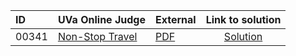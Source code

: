 | ID | UVa Online Judge | External | Link to solution |
|:---|:---|:---|:---:|
| 00341 | [Non-Stop Travel](https://onlinejudge.org/index.php?option=com_onlinejudge&Itemid=8&page=show_problem&problem=277) | [PDF](https://onlinejudge.org/external/3/341.pdf) | [Solution](https://github.com/versenyi98/uva-solutions/tree/main/solutions/00341%20-%20Non-Stop%20Travel)|
